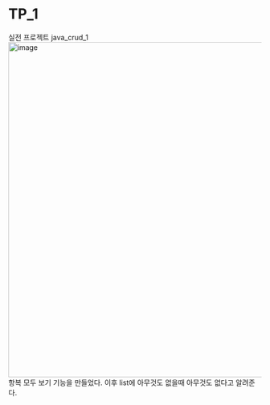 # TP_1
실전 프로젝트 java_crud_1
<img width="666" alt="image" src="https://github.com/jinsejin/TP_1/assets/122281984/0ef0565d-7e1e-42b3-ae9f-0846ac54ba46">
항복 모두 보기 기능을 만들었다. 이후 list에 아무것도 없을때 아무것도 없다고 알려준다.

